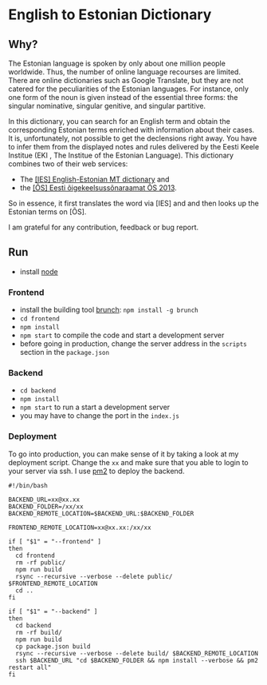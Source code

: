 # English to Estonian Dictionary

## Why?

The Estonian language is spoken by only about one million people worldwide. Thus, the number of online language recourses are limited. There are online dictionaries such as Google Translate, but they are not catered for the peculiarities of the Estonian languages. For instance, only one form of the noun is given instead of the essential three forms: the singular nominative, singular genitive, and singular partitive.

In this dictionary, you can search for an English term and obtain the corresponding Estonian terms enriched with information about their cases. It is, unfortunately, not possible to get the declensions right away. You have to infer them from the displayed notes and rules delivered by the Eesti Keele Institue (EKI
, The Institue of the Estonian Language). This dictionary combines two of their web services:

* The [[IES] English-Estonian MT dictionary](http://www.eki.ee/dict/ies/index.cgi) and
* the [[ÕS] Eesti õigekeelsussõnaraamat ÕS 2013](http://www.eki.ee/dict/qs/index.cgi).

So in essence, it first translates the word via [IES] and and then looks up the Estonian terms on [ÕS].

I am grateful for any contribution, feedback or bug report.

## Run

* install [node](https://nodejs.org/en/)

### Frontend

* install the building tool [brunch](http://brunch.io): `npm install -g brunch`
* `cd frontend`
* `npm install`
* `npm start` to compile the code and start a development server
* before going in production, change the server address in the `scripts` section in the `package.json`

### Backend

* `cd backend`
* `npm install`
* `npm start` to run a start a development server
* you may have to change the port in the `index.js`

### Deployment

To go into production, you can make sense of it by taking a look at my deployment script. Change the `xx` and make sure that you able to login to your server via ssh. I use [pm2](https://github.com/Unitech/pm2) to deploy the backend.
```
#!/bin/bash

BACKEND_URL=xx@xx.xx
BACKEND_FOLDER=/xx/xx
BACKEND_REMOTE_LOCATION=$BACKEND_URL:$BACKEND_FOLDER

FRONTEND_REMOTE_LOCATION=xx@xx.xx:/xx/xx

if [ "$1" = "--frontend" ]
then
  cd frontend
  rm -rf public/
  npm run build
  rsync --recursive --verbose --delete public/ $FRONTEND_REMOTE_LOCATION
  cd ..
fi

if [ "$1" = "--backend" ]
then
  cd backend
  rm -rf build/
  npm run build
  cp package.json build
  rsync --recursive --verbose --delete build/ $BACKEND_REMOTE_LOCATION
  ssh $BACKEND_URL "cd $BACKEND_FOLDER && npm install --verbose && pm2 restart all"
fi
```

